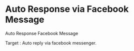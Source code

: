 # Auto Response via Facebook Message
Auto Response Facebook Message

Target : Auto reply via facebook messenger.
